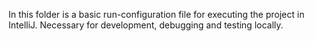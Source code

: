 In this folder is a basic run-configuration file for executing the project in IntelliJ.
Necessary for development, debugging and testing locally.
